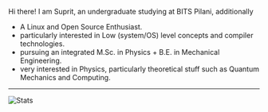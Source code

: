 Hi there! I am Suprit, an undergraduate studying at BITS Pilani, additionally
- A Linux and Open Source Enthusiast.
- particularly interested in Low (system/OS) level concepts and compiler technologies.
- pursuing an integrated M.Sc. in Physics + B.E. in Mechanical Engineering.
- very interested in Physics, particularly theoretical stuff such as Quantum Mechanics and Computing.

---

![Stats](https://gh-readme-stats-vercel-31j87s8lj-suprit-s-jahagirdars-projects.vercel.app/api?username=wassup05&theme=tokyonight&rank_icon=github&show_icons=true&include_all_commits=true)
